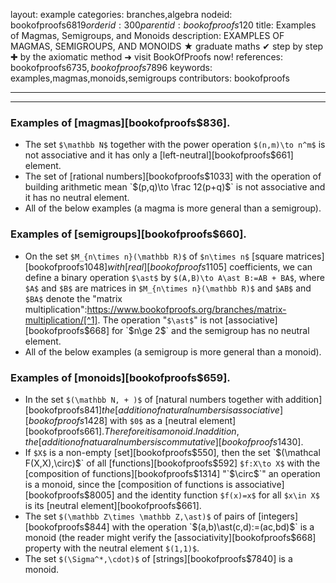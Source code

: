 layout: example
categories: branches,algebra
nodeid: bookofproofs$6819
orderid: 300
parentid: bookofproofs$120
title: Examples of Magmas, Semigroups, and Monoids
description: EXAMPLES OF MAGMAS, SEMIGROUPS, AND MONOIDS &#9733; graduate maths &#10004; step by step &#10010; by the axiomatic method &#10140; visit BookOfProofs now!
references: bookofproofs$6735,bookofproofs$7896
keywords: examples,magmas,monoids,semigroups
contributors: bookofproofs


---


---

### Examples of [magmas][bookofproofs$836].
* The set `$\mathbb N$` together with the power operation `$(n,m)\to n^m$` is not associative and it has only a [left-neutral][bookofproofs$661] element.
* The set of [rational numbers][bookofproofs$1033] with the operation of building arithmetic mean `$(p,q)\to \frac 12(p+q)$` is not associative and it has no neutral element.
* All of the below examples (a magma is more general than a semigroup).

### Examples of [semigroups][bookofproofs$660].
* On the set `$M_{n\times n}(\mathbb R)$` of `$n\times n$` [square matrices][bookofproofs$1048] with [real][bookofproofs$1105] coefficients, we can define a binary operation `$\ast$` by `$(A,B)\to A\ast B:=AB + BA$`, where `$A$` and `$B$` are matrices in `$M_{n\times n}(\mathbb R)$` and `$AB$` and `$BA$` denote the "matrix multiplication":https://www.bookofproofs.org/branches/matrix-multiplication/[^1]. The operation "`$\ast$`" is not [associative][bookofproofs$668] for `$n\ge 2$` and the semigroup has no neutral element.
* All of the below examples (a semigroup is more general than a monoid).  

### Examples of [monoids][bookofproofs$659].
* In the set `$(\mathbb N, + )$` of [natural numbers together with addition][bookofproofs$841] the [addition of natural numbers is associative][bookofproofs$1428] with `$0$` as a [neutral element][bookofproofs$661]. Therefore it is a monoid. In addition, the [addition of natuaral numbers is commutative][bookofproofs$1430].
* If `$X$` is a non-empty [set][bookofproofs$550], then the set `$(\mathcal F(X,X),\circ)$` of all [functions][bookofproofs$592] `$f:X\to X$` with the [composition of functions][bookofproofs$1314] "`$\circ$`" an operation is a monoid, since the [composition of functions is associative][bookofproofs$8005] and the identity function `$f(x)=x$` for all `$x\in X$` is its [neutral element][bookofproofs$661]. 
* The set `$(\mathbb Z\times \mathbb Z,\ast)$` of pairs of [integers][bookofproofs$844] with the operation `$(a,b)\ast(c,d):=(ac,bd)$` is a monoid (the reader might verify the [associativity][bookofproofs$668] property with the neutral element `$(1,1)$`.
* The set `$(\Sigma^*,\cdot)$` of [strings][bookofproofs$7840] is a monoid.

[^1]: We will define the concept of a "matrix" and its multiplication later when we will be studying the linear algebra.
